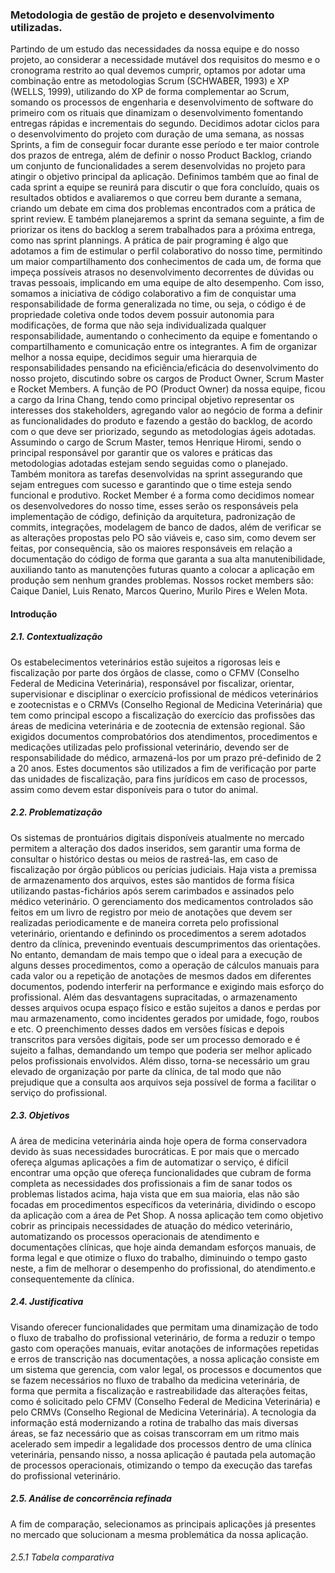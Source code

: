 ### Metodologia de gestão de projeto e desenvolvimento utilizadas.
Partindo de um estudo das necessidades da nossa equipe e do nosso projeto, ao considerar a necessidade mutável dos requisitos do mesmo e o cronograma restrito ao qual devemos cumprir, optamos por adotar uma combinação entre as metodologias Scrum (SCHWABER, 1993) e XP (WELLS, 1999), utilizando do XP de forma complementar ao Scrum, somando os processos de engenharia e desenvolvimento de software do primeiro com os rituais que dinamizam o desenvolvimento fomentando entregas rápidas e incrementais do segundo.
Decidimos adotar ciclos para o desenvolvimento do projeto com duração de uma semana, as nossas Sprints, a fim de conseguir focar durante esse período e ter maior controle dos prazos de entrega, além de definir o nosso Product Backlog, criando um conjunto de funcionalidades a serem desenvolvidas no projeto para atingir o objetivo principal da aplicação. Definimos também que ao final de cada sprint a equipe se reunirá para discutir o que fora concluído, quais os resultados obtidos e avaliaremos o que correu bem durante a semana, criando um debate em cima dos problemas encontrados com a prática de sprint review. E também planejaremos a sprint da semana seguinte, a fim de priorizar os itens do backlog a serem trabalhados para a próxima entrega, como nas sprint plannings.
A prática de pair programing é algo que adotamos a fim de estimular o perfil colaborativo do nosso time, permitindo um maior compartilhamento dos conhecimentos de cada um, de forma que impeça possíveis atrasos no desenvolvimento decorrentes de dúvidas ou travas pessoais, implicando em uma equipe de alto desempenho. Com isso, somamos a iniciativa de código colaborativo a fim de conquistar uma responsabilidade de forma generalizada no time, ou seja, o código é de propriedade coletiva onde todos devem possuir autonomia para modificações, de forma que não seja individualizada qualquer responsabilidade, aumentando o conhecimento da equipe e fomentando o compartilhamento e comunicação entre os integrantes.
A fim de organizar melhor a nossa equipe, decidimos seguir uma hierarquia de responsabilidades pensando na eficiência/eficácia do desenvolvimento do nosso projeto, discutindo sobre os cargos de Product Owner, Scrum Master e Rocket Members.
A função de PO (Product Owner) da nossa equipe, ficou a cargo da Irina Chang, tendo como principal objetivo representar os interesses dos stakeholders, agregando valor ao negócio de forma a definir as funcionalidades do produto e fazendo a gestão do backlog, de acordo com o que deve ser priorizado, segundo as metodologias ágeis adotadas.
Assumindo o cargo de Scrum Master, temos Henrique Hiromi, sendo o principal responsável por garantir que os valores e práticas das metodologias adotadas estejam sendo seguidas como o planejado. Também monitora as tarefas desenvolvidas na sprint assegurando que sejam entregues com sucesso e garantindo que o time esteja sendo funcional e produtivo.
Rocket Member é a forma como decidimos nomear os desenvolvedores do nosso time, esses serão os responsáveis pela implementação de código, definição da arquitetura, padronização de commits, integrações, modelagem de banco de dados, além de verificar se as alterações propostas pelo PO são viáveis e, caso sim, como devem ser feitas, por consequência, são os maiores responsáveis em relação a documentação do código de forma que garanta a sua alta manutenibilidade, auxiliando tanto as manutenções futuras quanto a colocar a aplicação em produção sem nenhum grandes problemas. Nossos rocket members são: Caique Daniel, Luis Renato, Marcos Querino, Murilo Pires e Welen Mota.

#### Introdução
##### 2.1. Contextualização
Os estabelecimentos veterinários estão sujeitos a rigorosas leis e fiscalização por parte dos órgãos de classe, como o CFMV (Conselho Federal de Medicina Veterinária), responsável por fiscalizar, orientar, supervisionar e disciplinar o exercício profissional de médicos veterinários e zootecnistas e o CRMVs (Conselho Regional de Medicina Veterinária) que tem como principal escopo a fiscalização do exercício das profissões das áreas de medicina veterinária e de zootecnia de extensão regional. São exigidos documentos comprobatórios dos atendimentos, procedimentos e medicações utilizadas pelo profissional veterinário, devendo ser de responsabilidade do médico, armazená-los por um prazo pré-definido de 2 a 20 anos. Estes documentos são utilizados a fim de verificação por parte das unidades de fiscalização, para fins jurídicos em caso de processos, assim como devem estar disponíveis para o tutor do animal.

##### 2.2. Problematização
Os sistemas de prontuários digitais disponíveis atualmente no mercado permitem a alteração dos dados inseridos, sem garantir uma forma de consultar o histórico destas ou meios de rastreá-las, em caso de fiscalização por órgão públicos ou perícias judiciais. Haja vista a premissa de armazenamento dos arquivos, estes são mantidos de forma física utilizando pastas-fichários após serem carimbados e assinados pelo médico veterinário.
O gerenciamento dos medicamentos controlados são feitos em um livro de registro por meio de anotações que devem ser realizadas periodicamente e de maneira correta pelo profissional veterinário, orientando e definindo os procedimentos a serem adotados dentro da clínica, prevenindo eventuais descumprimentos das orientações. No entanto, demandam de mais tempo que o ideal para a execução de alguns desses procedimentos, como a operação de cálculos manuais para cada valor ou a repetição de anotações de mesmos dados em diferentes documentos, podendo interferir na performance e exigindo mais esforço do profissional.
Além das desvantagens supracitadas, o armazenamento desses arquivos ocupa espaço físico e estão sujeitos a danos e perdas por mau armazenamento, como incidentes gerados por umidade, fogo, roubos e etc. O preenchimento desses dados em versões físicas e depois transcritos para versões digitais, pode ser um processo demorado e é sujeito a falhas, demandando um tempo que poderia ser melhor aplicado pelos profissionais envolvidos. Além disso, torna-se necessário um grau elevado de organização por parte da clínica, de tal modo que não prejudique que a consulta aos arquivos seja possível de forma a facilitar o serviço do profissional.
 
##### 2.3. Objetivos
A área de medicina veterinária ainda hoje opera de forma conservadora devido às suas necessidades burocráticas. E por mais que o mercado ofereça algumas aplicações a fim de automatizar o serviço, é difícil encontrar uma opção que ofereça funcionalidades que cubram de forma completa as necessidades dos profissionais a fim de sanar todos os problemas listados acima, haja vista que em sua maioria, elas não são focadas em procedimentos específicos da veterinária, dividindo o escopo da aplicação com a área de Pet Shop.
A nossa aplicação tem como objetivo cobrir as principais necessidades de atuação do médico veterinário, automatizando os processos operacionais de atendimento e documentações clínicas, que hoje ainda demandam esforços manuais, de forma legal e que otimize o fluxo do trabalho, diminuindo o tempo gasto neste, a fim de melhorar o desempenho do profissional, do atendimento.e consequentemente da clínica.

##### 2.4. Justificativa
Visando oferecer funcionalidades que permitam uma dinamização de todo o fluxo de trabalho do profissional veterinário, de forma a reduzir o tempo gasto com operações manuais, evitar anotações de informações repetidas e erros de transcrição nas documentações, a nossa aplicação consiste em um sistema que gerencia, com valor legal, os processos e documentos que se fazem necessários no fluxo de trabalho da medicina veterinária, de forma que permita a fiscalização e rastreabilidade das alterações feitas, como é solicitado pelo CFMV (Conselho Federal de Medicina Veterinária) e pelo CRMVs (Conselho Regional de Medicina Veterinária). A tecnologia da informação está modernizando a rotina de trabalho das mais diversas áreas, se faz necessário que as coisas transcorram em um ritmo mais acelerado sem impedir a legalidade dos processos dentro de uma clínica veterinária, pensando nisso, a nossa aplicação é pautada pela automação de processos operacionais, otimizando o tempo da execução das tarefas do profissional veterinário.

##### 2.5. Análise de concorrência refinada
A fim de comparação, selecionamos as principais aplicações já presentes no mercado que solucionam a mesma problemática da nossa aplicação. 

###### 2.5.1 Tabela comparativa